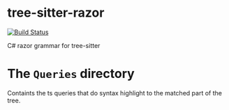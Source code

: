 tree-sitter-razor
===========================

[![Build Status](https://travis-ci.org/tree-sitter/tree-sitter-razor.svg?branch=master)](https://travis-ci.org/tree-sitter/tree-sitter-razor)

C# razor grammar for tree-sitter

# The `Queries` directory

Containts the ts queries that do syntax highlight to the matched part of the
tree.
